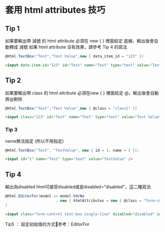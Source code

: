 # 套用 html attributes 技巧

## Tip 1

如果要輸出帶 減號 的 html attribute
必須在 new { } 裡面給定 底線，輸出後會自動轉成 減號
如果 html attribute 沒有效果，請參考 Tip 4 的寫法

```csharp
@Html.TextBox("Test","Test Value",new { data_item_id = "123" })
```

```html
<input data-item-id="123" id="Test" name="Test" type="text" value="Test Value" />
```

## Tip 2

如果要輸出帶 class 的 html attribute
必須在new { } 裡面給定 @，輸出後會自動將@刪除

```csharp
@Html.TextBox("Test","Test Value",new { @class = "class1" })
```

```html
<input class="123" id="Test" name="Test" type="text" value="Test Value" />
```

### Tip 3

name無法指定 (所以不用指定)

```csharp
@Html.TextBox("Test", "TestValue", new { id = 1, name = 2 });
```

```html
<input id="1" name="Test" type="text" value="TestValue" />
```

## Tip 4

輸出為disabled
html可接受disabled或是disabled="disabled"，這二種寫法

```csharp
@Html.EditorFor(model => model.VdrNo
                       , new { htmlAttributes = new { @class = "form-control", @disabled = "disabled" } }
)
```

```html
<input class="form-control text-box single-line" disabled="disabled" id="VdrNo" name="VdrNo" type="text" value="" />
```

Tip5 ：
設定初始值的方式參考：EditorFor